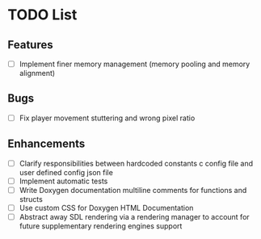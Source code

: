 # TODO List

## Features
- [ ] Implement finer memory management (memory pooling and memory alignment)

## Bugs
- [ ] Fix player movement stuttering and wrong pixel ratio

## Enhancements
- [ ] Clarify responsibilities between hardcoded constants c config file and user defined config json file
- [ ] Implement automatic tests
- [ ] Write Doxygen documentation multiline comments for functions and structs 
- [ ] Use custom CSS for Doxygen HTML Documentation
- [ ] Abstract away SDL rendering via a rendering manager to account for future supplementary rendering engines support